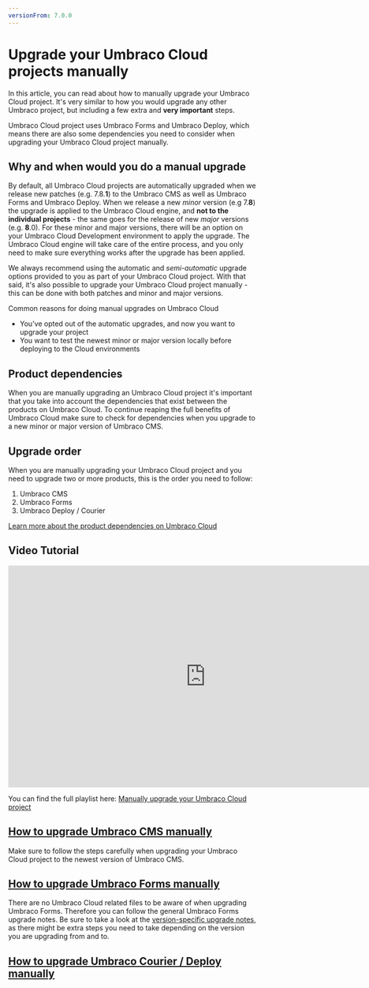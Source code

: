 ```yaml
---
versionFrom: 7.0.0
---
```


# Upgrade your Umbraco Cloud projects manually

In this article, you can read about how to manually upgrade your Umbraco Cloud project. It's very similar to how you would upgrade any other Umbraco project, but including a few extra and **very important** steps.

Umbraco Cloud project uses Umbraco Forms and Umbraco Deploy, which means there are also some dependencies you need to consider when upgrading your Umbraco Cloud project manually.

## Why and when would you do a manual upgrade

By default, all Umbraco Cloud projects are automatically upgraded when we release new patches (e.g. 7.8.**1**) to the Umbraco CMS as well as Umbraco Forms and Umbraco Deploy. When we release a new *minor* version (e.g 7.**8**) the upgrade is applied to the Umbraco Cloud engine, and **not to the individual projects** - the same goes for the release of new *major* versions (e.g. **8**.0). For these minor and major versions, there will be an option on your Umbraco Cloud Development environment to apply the upgrade. The Umbraco Cloud engine will take care of the entire process, and you only need to make sure everything works after the upgrade has been applied.

We always recommend using the automatic and *semi-automatic* upgrade options provided to you as part of your Umbraco Cloud project. With that said, it's also possible to upgrade your Umbraco Cloud project manually - this can be done with both patches and minor and major versions.

Common reasons for doing manual upgrades on Umbraco Cloud

* You've opted out of the automatic upgrades, and now you want to upgrade your project
* You want to test the newest minor or major version locally before deploying to the Cloud environments

## Product dependencies

When you are manually upgrading an Umbraco Cloud project it's important that you take into account the dependencies that exist between the products on Umbraco Cloud. To continue reaping the full benefits of Umbraco Cloud make sure to check for dependencies when you upgrade to a new minor or major version of Umbraco CMS.

## Upgrade order

When you are manually upgrading your Umbraco Cloud project and you need to upgrade two or more products, this is the order you need to follow:

1. Umbraco CMS
2. Umbraco Forms
3. Umbraco Deploy / Courier

[Learn more about the product dependencies on Umbraco Cloud](../Product-Dependencies)

## Video Tutorial

<iframe width="800" height="450" src="https://www.youtube.com/embed/yuHUxI_rplE?rel=0" frameborder="0" allow="autoplay; encrypted-media" allowfullscreen></iframe>

You can find the full playlist here: [Manually upgrade your Umbraco Cloud project](https://www.youtube.com/playlist?list=PLG_nqaT-rbpx1lzrdSIqPyJrpRf_z4DS9)

## [How to upgrade Umbraco CMS manually](Manual-CMS-upgrade.md)

Make sure to follow the steps carefully when upgrading your Umbraco Cloud project to the newest version of Umbraco CMS.

## [How to upgrade Umbraco Forms manually](https://our.umbraco.com/documentation/Add-ons/UmbracoForms/Installation/ManualUpgrade)

There are no Umbraco Cloud related files to be aware of when upgrading Umbraco Forms. Therefore you can follow the general Umbraco Forms upgrade notes. Be sure to take a look at the [version-specific upgrade notes](https://our.umbraco.com/documentation/Add-ons/UmbracoForms/Installation/Version-Specific), as there might be extra steps you need to take depending on the version you are upgrading from and to.

## [How to upgrade Umbraco Courier / Deploy manually](Manual-Deploy-and-Courier-Upgrade)
